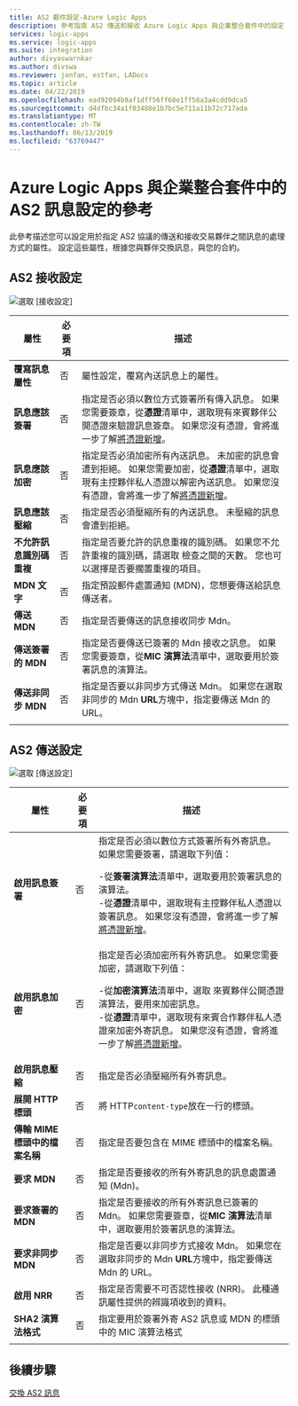 ```yaml
---
title: AS2 郵件設定-Azure Logic Apps
description: 參考指南 AS2 傳送和接收 Azure Logic Apps 與企業整合套件中的設定
services: logic-apps
ms.service: logic-apps
ms.suite: integration
author: divyaswarnkar
ms.author: divswa
ms.reviewer: jonfan, estfan, LADocs
ms.topic: article
ms.date: 04/22/2019
ms.openlocfilehash: ead92094b9af1dff56ff68e1ff58a3a4cdd9dca5
ms.sourcegitcommit: d4dfbc34a1f03488e1b7bc5e711a11b72c717ada
ms.translationtype: MT
ms.contentlocale: zh-TW
ms.lasthandoff: 06/13/2019
ms.locfileid: "63769447"
---
```

# <a name="reference-for-as2-message-settings-in-azure-logic-apps-with-enterprise-integration-pack"></a>Azure Logic Apps 與企業整合套件中的 AS2 訊息設定的參考

此參考描述您可以設定用於指定 AS2 協議的傳送和接收交易夥伴之間訊息的處理方式的屬性。 設定這些屬性，根據您與夥伴交換訊息，與您的合約。

<a name="AS2-incoming-messages"></a>

## <a name="as2-receive-settings"></a>AS2 接收設定

![選取 [接收設定]](./media/logic-apps-enterprise-integration-as2-message-settings/receive-settings.png)

| 屬性 | 必要項 | 描述 |
|----------|----------|-------------|
| **覆寫訊息屬性** | 否 | 屬性設定，覆寫內送訊息上的屬性。 |
| **訊息應該簽署** | 否 | 指定是否必須以數位方式簽署所有傳入訊息。 如果您需要簽章，從**憑證**清單中，選取現有來賓夥伴公開憑證來驗證訊息簽章。 如果您沒有憑證，會將進一步了解[將憑證新增](../logic-apps/logic-apps-enterprise-integration-certificates.md)。 |
| **訊息應該加密** | 否 | 指定是否必須加密所有內送訊息。 未加密的訊息會遭到拒絕。 如果您需要加密，從**憑證**清單中，選取現有主控夥伴私人憑證以解密內送訊息。 如果您沒有憑證，會將進一步了解[將憑證新增](../logic-apps/logic-apps-enterprise-integration-certificates.md)。 |
| **訊息應該壓縮** | 否 | 指定是否必須壓縮所有的內送訊息。 未壓縮的訊息會遭到拒絕。 |
| **不允許訊息識別碼重複** | 否 | 指定是否要允許的訊息重複的識別碼。 如果您不允許重複的識別碼，請選取 檢查之間的天數。 您也可以選擇是否要擱置重複的項目。 |
| **MDN 文字** | 否 | 指定預設郵件處置通知 (MDN)，您想要傳送給訊息傳送者。 |
| **傳送 MDN** | 否 | 指定是否要傳送的訊息接收同步 Mdn。  |
| **傳送簽署的 MDN** | 否 | 指定是否要傳送已簽署的 Mdn 接收之訊息。 如果您需要簽章，從**MIC 演算法**清單中，選取要用於簽署訊息的演算法。 |
| **傳送非同步 MDN** | 否 | 指定是否要以非同步方式傳送 Mdn。 如果您在選取非同步的 Mdn **URL**方塊中，指定要傳送 Mdn 的 URL。 |
||||

<a name="AS2-outgoing-messages"></a>

## <a name="as2-send-settings"></a>AS2 傳送設定

![選取 [傳送設定]](./media/logic-apps-enterprise-integration-as2-message-settings/send-settings.png)

| 屬性 | 必要項 | 描述 |
|----------|----------|-------------|
| **啟用訊息簽署** | 否 | 指定是否必須以數位方式簽署所有外寄訊息。 如果您需要簽署，請選取下列值： <p>-從**簽署演算法**清單中，選取要用於簽署訊息的演算法。 <br>-從**憑證**清單中，選取現有主控夥伴私人憑證以簽署訊息。 如果您沒有憑證，會將進一步了解[將憑證新增](../logic-apps/logic-apps-enterprise-integration-certificates.md)。 |
| **啟用訊息加密** | 否 | 指定是否必須加密所有外寄訊息。 如果您需要加密，請選取下列值： <p>-從**加密演算法**清單中，選取 來賓夥伴公開憑證演算法，要用來加密訊息。 <br>-從**憑證**清單中，選取現有來賓合作夥伴私人憑證來加密外寄訊息。 如果您沒有憑證，會將進一步了解[將憑證新增](../logic-apps/logic-apps-enterprise-integration-certificates.md)。 |
| **啟用訊息壓縮** | 否 | 指定是否必須壓縮所有外寄訊息。 |
| **展開 HTTP 標頭** | 否 | 將 HTTP`content-type`放在一行的標頭。 |
| **傳輸 MIME 標頭中的檔案名稱** | 否 | 指定是否要包含在 MIME 標頭中的檔案名稱。 |
| **要求 MDN** | 否 | 指定是否要接收的所有外寄訊息的訊息處置通知 (Mdn)。 |
| **要求簽署的 MDN** | 否 | 指定是否要接收的所有外寄訊息已簽署的 Mdn。 如果您需要簽章，從**MIC 演算法**清單中，選取要用於簽署訊息的演算法。 |
| **要求非同步 MDN** | 否 | 指定是否要以非同步方式接收 Mdn。 如果您在選取非同步的 Mdn **URL**方塊中，指定要傳送 Mdn 的 URL。 |
| **啟用 NRR** | 否 | 指定是否需要不可否認性接收 (NRR)。 此種通訊屬性提供的辨識項收到的資料。 |
| **SHA2 演算法格式** | 否 | 指定要用於簽署外寄 AS2 訊息或 MDN 的標頭中的 MIC 演算法格式 |
||||

## <a name="next-steps"></a>後續步驟

[交換 AS2 訊息](../logic-apps/logic-apps-enterprise-integration-as2.md)
